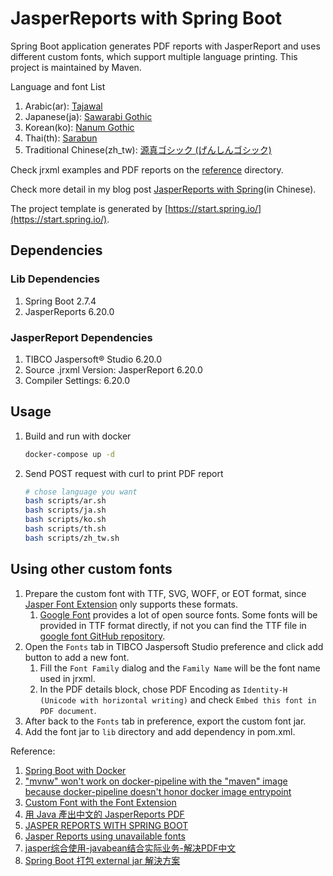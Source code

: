 # JasperReports with Spring Boot

Spring Boot application generates PDF reports with JasperReport and uses different custom fonts, which support multiple language printing. This project is maintained by Maven.

Language and font List

1. Arabic(ar): [Tajawal](https://fonts.google.com/specimen/Tajawal)
2. Japanese(ja): [Sawarabi Gothic](https://fonts.google.com/specimen/Sawarabi+Gothic)
3. Korean(ko): [Nanum Gothic](https://fonts.google.com/specimen/Nanum+Gothic)
4. Thai(th): [Sarabun](https://fonts.google.com/specimen/Sarabun)
5. Traditional Chinese(zh_tw): [源真ゴシック (げんしんゴシック)](http://jikasei.me/font/genshin/)

Check jrxml examples and PDF reports on the [reference](./reference/) directory.

Check more detail in my blog post [JasperReports with Spring](https://blueswen.github.io/2020/11/29/jasperreports-with-spring/)(in Chinese).

The project template is generated by [https://start.spring.io/](https://start.spring.io/).

## Dependencies

### Lib Dependencies

1. Spring Boot 2.7.4
2. JasperReports 6.20.0

### JasperReport Dependencies

1. TIBCO Jaspersoft® Studio 6.20.0
2. Source .jrxml Version: JasperReport 6.20.0
3. Compiler Settings: 6.20.0

## Usage

1. Build and run with docker

    ```bash
    docker-compose up -d
    ```

2. Send POST request with curl to print PDF report

    ```bash
    # chose language you want
    bash scripts/ar.sh
    bash scripts/ja.sh
    bash scripts/ko.sh
    bash scripts/th.sh
    bash scripts/zh_tw.sh
    ```

## Using other custom fonts

1. Prepare the custom font with TTF, SVG, WOFF, or EOT format, since [Jasper Font Extension](https://community.jaspersoft.com/wiki/custom-font-font-extension) only supports these formats.
   1. [Google Font](https://fonts.google.com/) provides a lot of open source fonts. Some fonts will be provided in TTF format directly, if not you can find the TTF file in [google font GitHub repository](https://github.com/google/fonts/tree/main/ofl).
2. Open the `Fonts` tab in TIBCO Jaspersoft Studio preference and click add button to add a new font.
   1. Fill the `Font Family` dialog and the `Family Name` will be the font name used in jrxml.
   2. In the PDF details block, chose PDF Encoding as `Identity-H (Unicode with horizontal writing)` and check `Embed this font in PDF document`.
3. After back to the `Fonts` tab in preference, export the custom font jar.
4. Add the font jar to `lib` directory and add dependency in pom.xml.

Reference:

1. [Spring Boot with Docker](https://spring.io/guides/gs/spring-boot-docker/)
2. ["mvnw" won't work on docker-pipeline with the "maven" image because docker-pipeline doesn't honor docker image entrypoint](https://issues.jenkins.io/browse/JENKINS-47890)
3. [Custom Font with the Font Extension](https://community.jaspersoft.com/wiki/custom-font-font-extension)
4. [用 Java 產出中文的 JasperReports PDF](http://cw1057.blogspot.com/2012/10/java-jasperreports-pdf.html)
5. [JASPER REPORTS WITH SPRING BOOT](https://github.com/gauravbrills/jasperreportswithspringboot)
6. [Jasper Reports using unavailable fonts](http://poor-developer.blogspot.com/2017/02/jasper-reports-using-unavailable-fonts.html)
7. [jasper综合使用-javabean结合实际业务-解决PDF中文](https://blog.csdn.net/pspr2/article/details/78356835)
8. [Spring Boot 打包 external jar 解決方案](https://medium.com/@webber.cheng/spring-boot-%E6%89%93%E5%8C%85-external-jar-%E8%A7%A3%E6%B1%BA%E6%96%B9%E6%A1%88-292d6e800df5)
